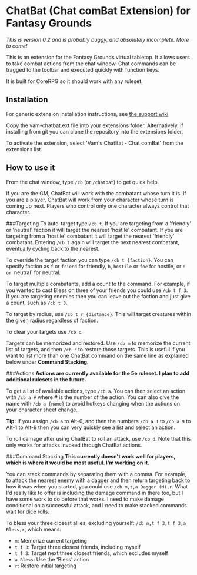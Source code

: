 ChatBat (Chat comBat Extension) for Fantasy Grounds
===================================================

_This is version 0.2 and is probably buggy, and absolutely incomplete. More to come!_

This is an extension for the Fantasy Grounds virtual tabletop. It allows users to take combat actions from the chat window. Chat commands can be tragged to the toolbar and executed quickly with function keys.

It is built for CoreRPG so it should work with any ruleset.

Installation
------------
For generic extension installation instructions, see
[the support wiki](https://www.fantasygrounds.com/wiki/index.php/Data_Files_Overview#Extensions).

Copy the vam-chatbat.ext file into your extensions folder. Alternatively, if installing from git you can clone the repository into the extensions folder.

To activate the extension, select 'Vam's ChatBat - Chat comBat' from the extensions list.

How to use it
-------------
From the chat window, type `/cb` (or `/chatbat`) to get quick help.

If you are the GM, ChatBat will work with the combatant whose turn it is. If you are a player, ChatBat will work from your character whose turn is coming up next. Players who control only one character always control that character.

###Targeting
To auto-target type `/cb t`. If you are targeting from a 'friendly' or 'neutral' faction it will target the nearest 'hostile' combatant. If you are targeting from a 'hostile' combatant it will target the nearest 'friendly' combatant. Entering `/cb t` again will target the next nearest combatant, eventually cycling back to the nearest.

To override the target faction you can type `/cb t {faction}`. You can specify faction as `f` or `friend` for friendly, `h`, `hostile` or `foe` for hostile, or `n or `neutral` for neutral.

To target multiple combatants, add a count to the command. For example, if you wanted to cast Bless on three of your friends you could use `/cb t f 3`. If you are targeting enemies then you can leave out the faction and just give a count, such as `/cb t 3`.

To target by radius, use `/cb t r {distance}`. This will target creatures within the given radius regardless of faction. 

To clear your targets use `/cb c`.

Targets can be memorized and restored. Use `/cb m` to memorize the current list of targets, and then `/cb r` to restore those targets. This is useful if you want to list more than one ChatBat command on the same line as explained below under **Command Stacking**.

###Actions
**Actions are currently available for the 5e ruleset. I plan to add additional rulesets in the future.**

To get a list of available actions, type `/cb a`. You can then select an action with `/cb a #` where # is the number of the action. You can also give the name with `/cb a {name}` to avoid hotkeys changing when the actions on your character sheet change.

**Tip:** If you assign `/cb a` to Alt-0, and then the numbers `/cb a 1` to `/cb a 9` to Alt-1 to Alt-9 then you can very quickly see a list and select an action.

To roll damage after using ChatBat to roll an attack, use `/cb d`. Note that this only works for attacks invoked through ChatBat actions.

###Command Stacking
**This currently doesn't work well for players, which is where it would be most useful. I'm working on it.**

You can stack commands by separating them with a comma. For example, to attack the nearest enemy with a dagger and then return targeting back to how it was when you started, you could use `/cb m,t,a Dagger (M),r`. What I'd really like to offer is including the damage command in there too, but I have some work to do before that works. I need to make damage conditional on a successful attack, and I need to make stacked commands wait for dice rolls.

To bless your three closest allies, excluding yourself: `/cb m,t f 3,t f 3,a Bless,r`, which means:
* `m`: Memorize current targeting
* `t f 3`: Target three closest friends, including myself
* `t f 3`: Target next three closest friends, which excludes myself
* `a Bless`: Use the 'Bless' action
* `r`: Restore initial targeting
